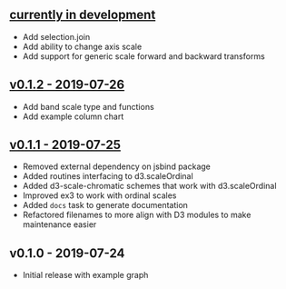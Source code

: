 ## [currently in development](https://github.com/hiteshjasani/nim-d3/compare/v0.1.2...master)

* Add selection.join
* Add ability to change axis scale
* Add support for generic scale forward and backward transforms

## [v0.1.2 - 2019-07-26](https://github.com/hiteshjasani/nim-d3/compare/v0.1.1...v0.1.2)

* Add band scale type and functions
* Add example column chart

## [v0.1.1 - 2019-07-25](https://github.com/hiteshjasani/nim-d3/compare/v0.1.0...v0.1.1)

* Removed external dependency on jsbind package
* Added routines interfacing to d3.scaleOrdinal
* Added d3-scale-chromatic schemes that work with d3.scaleOrdinal
* Improved ex3 to work with ordinal scales
* Added `docs` task to generate documentation
* Refactored filenames to more align with D3 modules to make
  maintenance easier

## v0.1.0 - 2019-07-24

* Initial release with example graph
